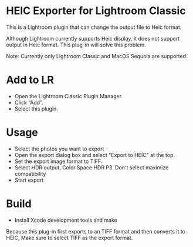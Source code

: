 # HEIC Exporter for Lightroom Classic
This is a Lightroom plugin that can change the output file to Heic format.

Although Lightroom currently supports Heic display, it does not support output in Heic format. This plug-in will solve this problem.

Note: Currently only Lightroom Classic and MacOS Sequoia are supported.

# Add to LR
* Open the Lightroom Classic Plugin Manager.
* Click “Add”.
* Select this plugin.

# Usage
* Select the photos you want to export
* Open the export dialog box and select "Export to HEIC" at the top.
* Set the export image format to TIFF.
* Select HDR output, Color Space HDR P3. Don't select maximize compatibility
* Start export

# Build
* Install Xcode development tools and make

Because this plug-in first exports to an TIFF format and then converts it to HEIC, Make sure to select TIFF as the export format.

